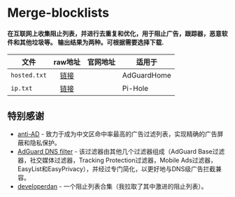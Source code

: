 # Merge-blocklists

#### 在互联网上收集阻止列表，并进行去重复和优化，用于阻止广告，跟踪器，恶意软件和其他垃圾等。 输出结果为两种。可根据需要选择下载.

| 文件     | raw地址 	| 官网地址 	| 适用于 	|
| --------------------------------	|:------------------:	| ----------------	|---------------------------------------------	|
| `hosted.txt` 	| [链接](https://raw.githubusercontent.com/jogn61/Merge-blocklists/main/hosted.txt) 	| []()	| AdGuardHome 	|
| `ip.txt` 	| [链接](https://raw.githubusercontent.com/jogn61/Merge-blocklists/main/ip.txt) 	| []()	| Pi-Hole 	|


## 特别感谢

- [anti-AD](https://anti-ad.net) - 致力于成为中文区命中率最高的广告过滤列表，实现精确的广告屏蔽和隐私保护。
- [AdGuard DNS filter](https://github.com/AdguardTeam/AdguardSDNSFilter) - 该过滤器由其他几个过滤器组成（AdGuard Base过滤器，社交媒体过滤器，Tracking Protection过滤器，Mobile Ads过滤器，EasyList和EasyPrivacy），并经过专门简化，以更好地与DNS级广告拦截兼容。
- [developerdan](https://www.github.developerdan.com/hosts/) - 一个阻止列表合集（我拉取了其中激进的阻止列表）。
